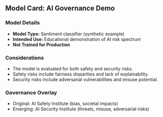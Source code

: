 ## Model Card: AI Governance Demo

### Model Details
- **Model Type:** Sentiment classifier (synthetic example)
- **Intended Use:** Educational demonstration of AI risk spectrum
- **Not Trained for Production**

### Considerations
- The model is evaluated for both safety and security risks.
- Safety risks include fairness disparities and lack of explainability.
- Security risks include adversarial vulnerabilities and misuse potential.

### Governance Overlay
- Original: AI Safety Institute (bias, societal impacts)
- Emerging: AI Security Institute (threats, misuse, adversarial risks)
